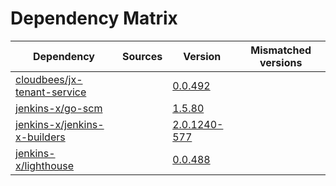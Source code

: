 # Dependency Matrix

Dependency | Sources | Version | Mismatched versions
---------- | ------- | ------- | -------------------
[cloudbees/jx-tenant-service](https://github.com/cloudbees/jx-tenant-service) |  | [0.0.492](https://github.com/cloudbees/jx-tenant-service/releases/tag/v0.0.492) | 
[jenkins-x/go-scm](https://github.com/jenkins-x/go-scm) |  | [1.5.80]() | 
[jenkins-x/jenkins-x-builders](https://github.com/jenkins-x/jenkins-x-builders) |  | [2.0.1240-577]() | 
[jenkins-x/lighthouse](https://github.com/jenkins-x/lighthouse) |  | [0.0.488]() | 
